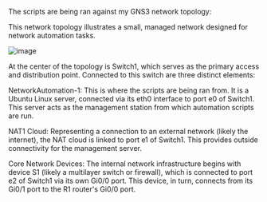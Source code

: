 The scripts are being ran against my GNS3 network topology:

This network topology illustrates a small, managed network designed for network automation tasks.

![image](https://github.com/user-attachments/assets/1a84e80e-c4e2-45fb-9bb5-5efcdaa8e517)


At the center of the topology is Switch1, which serves as the primary access and distribution point. Connected to this switch are three distinct elements:

NetworkAutomation-1: This is where the scripts are being ran from. It is a Ubuntu Linux server, connected via its eth0 interface to port e0 of Switch1. This server acts as the management station from which automation scripts are run.

NAT1 Cloud: Representing a connection to an external network (likely the internet), the NAT cloud is linked to port e1 of Switch1. This provides outside connectivity for the management server.

Core Network Devices: The internal network infrastructure begins with device S1 (likely a multilayer switch or firewall), which is connected to port e2 of Switch1 via its own Gi0/0 port. This device, in turn, connects from its Gi0/1 port to the R1 router's Gi0/0 port.



